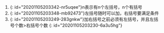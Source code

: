 1. {: id="20201105203342-nr5uqee"}n表示有n个左括号，n个有括号
2. {: id="20201105203348-mb92473"}左括号随时可以加，右括号要满足条件
3. {: id="20201105203249-283gnkw"}加右括号之前必须有左括号，并且左括号个数>右括号个数
{: id="20201105203230-6a3u5hg"}
